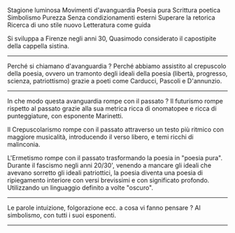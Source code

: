 Stagione luminosa
Movimenti d'avanguardia
Poesia pura
Scrittura poetica
Simbolismo
Purezza
Senza condizionamenti esterni
Superare la retorica
Ricerca di uno stile nuovo
Letteratura come guida

Si sviluppa a Firenze negli anni 30, Quasimodo considerato il capostipite della cappella sistina.

---

Perché si chiamano d'avanguardia ?
Perché abbiamo assistito al crepuscolo della poesia, ovvero un tramonto degli ideali della poesia (libertà, progresso, scienza, patriottismo) grazie a poeti come Carducci, Pascoli e D'annunzio.

---

In che modo questa avanguardia rompe con il passato ?
Il futurismo rompe rispetto al passato grazie alla sua metrica ricca di onomatopee e ricca di punteggiature, con esponente Marinetti.

Il Crepuscolarismo rompe con il passato attraverso un testo più ritmico con maggiore musicalità, introducendo il verso libero, e temi ricchi di malinconia.

L'Ermetismo rompe con il passato trasformando la poesia in "poesia pura".
Durante il fascismo negli anni 20/30', venendo a mancare gli ideali che avevano sorretto gli ideali patriottici, la poesia diventa una poesia di ripiegamento interiore con versi brevissimi e con significato profondo.
Utilizzando un linguaggio definito a volte "oscuro".

---

Le parole intuizione, folgorazione ecc. a cosa vi fanno pensare ?
Al simbolismo, con tutti i suoi esponenti.

---



